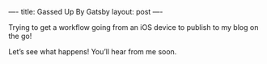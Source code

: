 —-
title: Gassed Up By Gatsby
layout: post
—-

Trying to get a workflow going from an iOS device to publish to my blog on the go!

Let’s see what happens! You’ll hear from me soon.